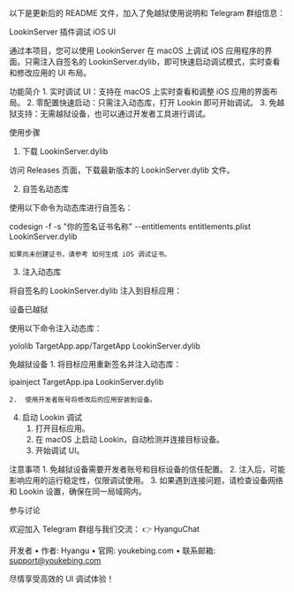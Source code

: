 以下是更新后的 README 文件，加入了免越狱使用说明和 Telegram 群组信息：

LookinServer 插件调试 iOS UI

通过本项目，您可以使用 LookinServer 在 macOS 上调试 iOS 应用程序的界面。只需注入自签名的 LookinServer.dylib，即可快速启动调试模式，实时查看和修改应用的 UI 布局。

功能简介
	1.	实时调试 UI：支持在 macOS 上实时查看和调整 iOS 应用的界面布局。
	2.	零配置快速启动：只需注入动态库，打开 Lookin 即可开始调试。
	3.	免越狱支持：无需越狱设备，也可以通过开发者工具进行调试。

使用步骤

1. 下载 LookinServer.dylib

访问 Releases 页面，下载最新版本的 LookinServer.dylib 文件。

2. 自签名动态库

使用以下命令为动态库进行自签名：

codesign -f -s "你的签名证书名称" --entitlements entitlements.plist LookinServer.dylib

	如果尚未创建证书，请参考 如何生成 iOS 调试证书。

3. 注入动态库

将自签名的 LookinServer.dylib 注入到目标应用：

设备已越狱

使用以下命令注入动态库：

yololib TargetApp.app/TargetApp LookinServer.dylib

免越狱设备
	1.	将目标应用重新签名并注入动态库：

ipainject TargetApp.ipa LookinServer.dylib


	2.	使用开发者账号将修改后的应用安装到设备。

4. 启动 Lookin 调试
	1.	打开目标应用。
	2.	在 macOS 上启动 Lookin，自动检测并连接目标设备。
	3.	开始调试 UI。

注意事项
	1.	免越狱设备需要开发者账号和目标设备的信任配置。
	2.	注入后，可能影响应用的运行稳定性，仅限调试使用。
	3.	如果遇到连接问题，请检查设备网络和 Lookin 设置，确保在同一局域网内。

参与讨论

欢迎加入 Telegram 群组与我们交流：
👉 HyanguChat

开发者
	•	作者: Hyangu
	•	官网: youkebing.com
	•	联系邮箱: support@youkebing.com

尽情享受高效的 UI 调试体验！
